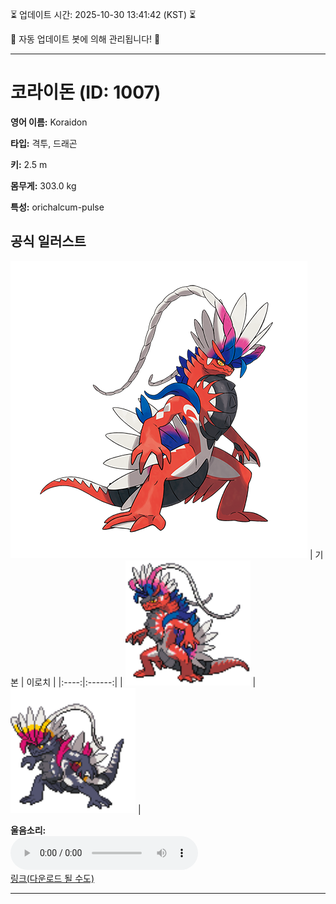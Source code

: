 
⏳ 업데이트 시간: 2025-10-30 13:41:42 (KST) ⏳

🤖 자동 업데이트 봇에 의해 관리됩니다! 🤖

---

# 코라이돈 (ID: 1007)
**영어 이름:** Koraidon

**타입:** 격투, 드래곤

**키:** 2.5 m

**몸무게:** 303.0 kg

**특성:** orichalcum-pulse

## 공식 일러스트
![](https://raw.githubusercontent.com/PokeAPI/sprites/master/sprites/pokemon/other/official-artwork/1007.png)
| 기본 | 이로치 |
|:----:|:------:|
| <img src="https://raw.githubusercontent.com/PokeAPI/sprites/master/sprites/pokemon/1007.png" width="200"> | <img src="https://raw.githubusercontent.com/PokeAPI/sprites/master/sprites/pokemon/shiny/1007.png" width="200"> |

**울음소리:**<br><audio controls src="https://raw.githubusercontent.com/PokeAPI/cries/main/cries/pokemon/latest/1007.ogg"></audio><br> [링크(다운로드 될 수도)](https://raw.githubusercontent.com/PokeAPI/cries/main/cries/pokemon/latest/1007.ogg)


---
